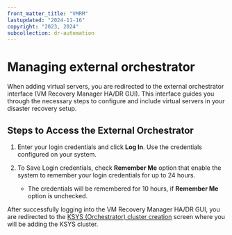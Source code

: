 ```yaml
---
front_matter_title: "VMRM"
lastupdated: "2024-11-16"
copyright: "2023, 2024"
subcollection: dr-automation
---
```

# Managing external orchestrator

When adding virtual servers, you are redirected to the external orchestrator interface (VM Recovery Manager HA/DR GUI). This interface guides you through the necessary steps to configure and include virtual servers in your disaster recovery setup.

## Steps to Access the External Orchestrator

1. Enter your login credentials and click **Log In**. Use the credentials configured on your system.

2. To Save Login credentials, check **Remember Me** option that enable the system to remember your login credentials for up to 24 hours.
   - The credentials will be remembered for 10 hours, if **Remember Me** option is unchecked.

After successfully logging into the VM Recovery Manager HA/DR GUI, you are redirected to the [KSYS (Orchestrator) cluster creation]() screen where you will be adding the KSYS cluster.
